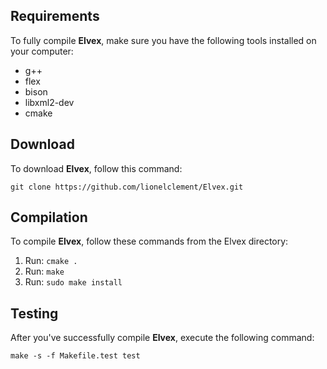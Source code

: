 ## Requirements

To fully compile **Elvex**, make sure you have the following tools installed on your computer:

- g++
- flex
- bison
- libxml2-dev
- cmake

## Download

To download **Elvex**, follow this command: 

```shell
git clone https://github.com/lionelclement/Elvex.git
```

## Compilation

To compile **Elvex**, follow these commands from the Elvex directory:

1. Run: `cmake .`
2. Run: `make`
3. Run: `sudo make install`

## Testing

After you've successfully compile **Elvex**, execute the following command:

```shell
make -s -f Makefile.test test
```
